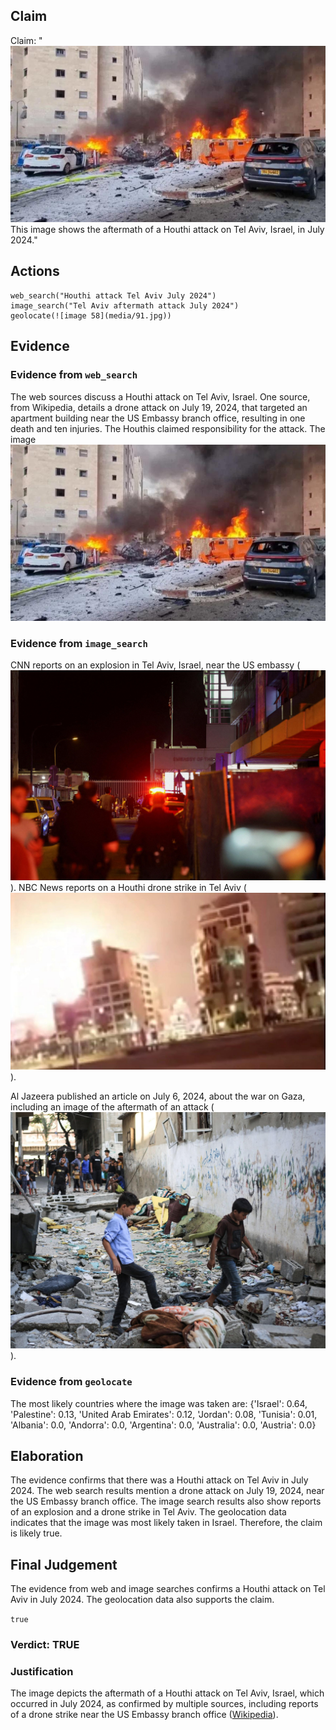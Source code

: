 ## Claim
Claim: "![image 58](media/91.jpg) This image shows the aftermath of a Houthi attack on Tel Aviv, Israel, in July 2024."

## Actions
```
web_search("Houthi attack Tel Aviv July 2024")
image_search("Tel Aviv aftermath attack July 2024")
geolocate(![image 58](media/91.jpg))
```

## Evidence
### Evidence from `web_search`
The web sources discuss a Houthi attack on Tel Aviv, Israel. One source, from Wikipedia, details a drone attack on July 19, 2024, that targeted an apartment building near the US Embassy branch office, resulting in one death and ten injuries. The Houthis claimed responsibility for the attack. The image ![image 58](media/91.jpg)

### Evidence from `image_search`
CNN reports on an explosion in Tel Aviv, Israel, near the US embassy (![image 9898](media/2025-08-30_01-17-1756516630-254048.jpg)). NBC News reports on a Houthi drone strike in Tel Aviv (![image 9899](media/2025-08-30_01-17-1756516631-028127.jpg)).

Al Jazeera published an article on July 6, 2024, about the war on Gaza, including an image of the aftermath of an attack (![image 9900](media/2025-08-30_01-17-1756516631-217627.jpg)).


### Evidence from `geolocate`
The most likely countries where the image was taken are: {'Israel': 0.64, 'Palestine': 0.13, 'United Arab Emirates': 0.12, 'Jordan': 0.08, 'Tunisia': 0.01, 'Albania': 0.0, 'Andorra': 0.0, 'Argentina': 0.0, 'Australia': 0.0, 'Austria': 0.0}

## Elaboration
The evidence confirms that there was a Houthi attack on Tel Aviv in July 2024. The web search results mention a drone attack on July 19, 2024, near the US Embassy branch office. The image search results also show reports of an explosion and a drone strike in Tel Aviv. The geolocation data indicates that the image was most likely taken in Israel. Therefore, the claim is likely true.


## Final Judgement
The evidence from web and image searches confirms a Houthi attack on Tel Aviv in July 2024. The geolocation data also supports the claim.

`true`

### Verdict: TRUE

### Justification
The image depicts the aftermath of a Houthi attack on Tel Aviv, Israel, which occurred in July 2024, as confirmed by multiple sources, including reports of a drone strike near the US Embassy branch office ([Wikipedia](https://en.wikipedia.org/wiki/2024_Tel_Aviv_drone_attack)).
